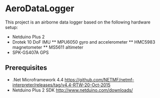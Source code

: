 # AeroDataLogger
This project is an airborne data logger based on the following hardware setup:
* Netduino Plus 2
* Drotek 10 DoF IMU
** MPU6050 gyro and accelerometer
** HMC5983 magnetometer
** MS5611 altimeter
* SPK-GS407A GPS

## Prerequisites
* .Net Microframework 4.4 https://github.com/NETMF/netmf-interpreter/releases/tag/v4.4-RTW-20-Oct-2015
* Netduino Plus 2 SDK http://www.netduino.com/downloads/
